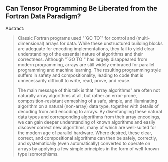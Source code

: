 ## Can Tensor Programming Be Liberated from the Fortran Data Paradigm?

Abstract:
<blockquote>
Classic Fortran programs used "`GO TO`" for control and (multi-dimensional) arrays for data.
While these unstructured building blocks are adequate for encoding implementations, they fail to yield clear understanding of the essential nature of algorithms and their correctness.
Although "`GO TO`" has largely disappeared from modern programming, arrays are still widely embraced for parallel programming and machine learning.
The resulting programming style suffers in safety and compositionality, leading to code that is unnecessarily difficult to write, read, prove, and reuse.

The main message of this talk is that "array algorithms" are often not naturally array algorithms at all, but rather an error-prone, composition-resistant enmeshing of a safe, simple, and illuminating algorithm on a natural (non-array) data type, together with details of decoding from and encoding to arrays.
By disentangling these natural data types and corresponding algorithms from their array encodings, we can gain deeper understanding of known algorithms and easily discover correct new algorithms, many of which are well-suited for the modern age of parallel hardware.
Where desired, these clear, correct, and compositional algorithms can then be safely, correctly, and systematically (even automatically) converted to operate on arrays by applying a few simple principles in the form of well-known type isomorphisms.
</blockquote>
